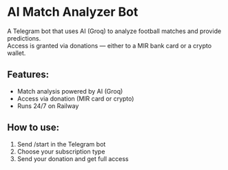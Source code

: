 # AI Match Analyzer Bot

A Telegram bot that uses AI (Groq) to analyze football matches and provide predictions.  
Access is granted via donations — either to a MIR bank card or a crypto wallet.

## Features:
- Match analysis powered by AI (Groq)
- Access via donation (MIR card or crypto)
- Runs 24/7 on Railway

## How to use:
1. Send /start in the Telegram bot
2. Choose your subscription type
3. Send your donation and get full access

